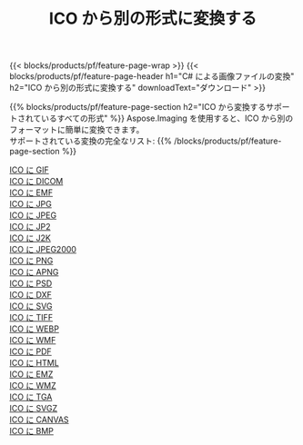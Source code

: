 ﻿---
title: ICO から別の形式に変換する 
weight: 3920
url: /ja/net/conversion/from/ico 
lang: ja
langdirlevel: 2
locales: zh-hans,ja,it,ru,de,es,fr,nl,id,lt,pl,pt,vi,tr,ko,zh-hant,ar,hi,th,sv,cs,uk,he
description: Aspose.Imaging を使用すると、ICO から別のフォーマットに簡単に変換できます
---

{{< blocks/products/pf/feature-page-wrap >}}
{{< blocks/products/pf/feature-page-header h1="C# による画像ファイルの変換" h2="ICO から別の形式に変換する" downloadText="ダウンロード" >}}


{{% blocks/products/pf/feature-page-section  h2="ICO から変換するサポートされているすべての形式" %}}
Aspose.Imaging を使用すると、ICO から別のフォーマットに簡単に変換できます。
<br/>
サポートされている変換の完全なリスト:
{{% /blocks/products/pf/feature-page-section %}}
<div class="container-fluid productfamilypage bg-gray">
    <div class="convertypes bg-gray agp-content section">
        <div class="container">
		<div class="row other-converters">
		    <div class='col-md-2 other-converter remove-lp remove-rp'><a href="/imaging/ja/net/conversion/ico-to-gif" >ICO に GIF</a></div><div class='col-md-2 other-converter remove-lp remove-rp'><a href="/imaging/ja/net/conversion/ico-to-dicom" >ICO に DICOM</a></div><div class='col-md-2 other-converter remove-lp remove-rp'><a href="/imaging/ja/net/conversion/ico-to-emf" >ICO に EMF</a></div><div class='col-md-2 other-converter remove-lp remove-rp'><a href="/imaging/ja/net/conversion/ico-to-jpg" >ICO に JPG</a></div><div class='col-md-2 other-converter remove-lp remove-rp'><a href="/imaging/ja/net/conversion/ico-to-jpeg" >ICO に JPEG</a></div><div class='col-md-2 other-converter remove-lp remove-rp'><a href="/imaging/ja/net/conversion/ico-to-jp2" >ICO に JP2</a></div><div class='col-md-2 other-converter remove-lp remove-rp'><a href="/imaging/ja/net/conversion/ico-to-j2k" >ICO に J2K</a></div><div class='col-md-2 other-converter remove-lp remove-rp'><a href="/imaging/ja/net/conversion/ico-to-jpeg2000" >ICO に JPEG2000</a></div><div class='col-md-2 other-converter remove-lp remove-rp'><a href="/imaging/ja/net/conversion/ico-to-png" >ICO に PNG</a></div><div class='col-md-2 other-converter remove-lp remove-rp'><a href="/imaging/ja/net/conversion/ico-to-apng" >ICO に APNG</a></div><div class='col-md-2 other-converter remove-lp remove-rp'><a href="/imaging/ja/net/conversion/ico-to-psd" >ICO に PSD</a></div><div class='col-md-2 other-converter remove-lp remove-rp'><a href="/imaging/ja/net/conversion/ico-to-dxf" >ICO に DXF</a></div><div class='col-md-2 other-converter remove-lp remove-rp'><a href="/imaging/ja/net/conversion/ico-to-svg" >ICO に SVG</a></div><div class='col-md-2 other-converter remove-lp remove-rp'><a href="/imaging/ja/net/conversion/ico-to-tiff" >ICO に TIFF</a></div><div class='col-md-2 other-converter remove-lp remove-rp'><a href="/imaging/ja/net/conversion/ico-to-webp" >ICO に WEBP</a></div><div class='col-md-2 other-converter remove-lp remove-rp'><a href="/imaging/ja/net/conversion/ico-to-wmf" >ICO に WMF</a></div><div class='col-md-2 other-converter remove-lp remove-rp'><a href="/imaging/ja/net/conversion/ico-to-pdf" >ICO に PDF</a></div><div class='col-md-2 other-converter remove-lp remove-rp'><a href="/imaging/ja/net/conversion/ico-to-html" >ICO に HTML</a></div><div class='col-md-2 other-converter remove-lp remove-rp'><a href="/imaging/ja/net/conversion/ico-to-emz" >ICO に EMZ</a></div><div class='col-md-2 other-converter remove-lp remove-rp'><a href="/imaging/ja/net/conversion/ico-to-wmz" >ICO に WMZ</a></div><div class='col-md-2 other-converter remove-lp remove-rp'><a href="/imaging/ja/net/conversion/ico-to-tga" >ICO に TGA</a></div><div class='col-md-2 other-converter remove-lp remove-rp'><a href="/imaging/ja/net/conversion/ico-to-svgz" >ICO に SVGZ</a></div><div class='col-md-2 other-converter remove-lp remove-rp'><a href="/imaging/ja/net/conversion/ico-to-canvas" >ICO に CANVAS</a></div><div class='col-md-2 other-converter remove-lp remove-rp'><a href="/imaging/ja/net/conversion/ico-to-bmp" >ICO に BMP</a></div>
                </div>
        </div>
    </div>
</div>
<br/>

